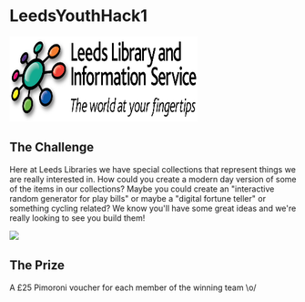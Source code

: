 # LeedsYouthHack1


<img src='llis_logo_black (1).png' height="150" width="330" />


## The Challenge

Here at Leeds Libraries we have special collections that represent things we are really interested in. How could you create a modern day version of some of the items in our collections? Maybe you could create an "interactive random generator for play bills" or maybe a "digital fortune teller" or something cycling related? We know you'll have some great ideas and we're really looking to see you build them!


<img src='Fortune_Teller_Gipsy_GIF_-_Find_Share_on_GIPHY-htm.mp4' height="auto" width="auto" />


## The Prize
A £25 Pimoroni voucher for each member of the winning team \o/
